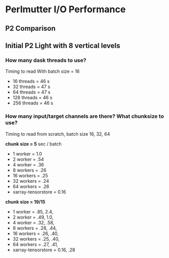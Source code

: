 # Perlmutter I/O Performance

## P2 Comparison





## Initial P2 Light with 8 vertical levels

### How many dask threads to use?

Timing to read With batch size = 16
*  16 threads = 46 s
*  32 threads = 47 s
*  64 threads = 47 s
* 128 threads = 46 s
* 256 threads = 46 s


### How many input/target channels are there? What chunksize to use?

Timing to read from scratch, batch size 16, 32, 64

**chunk size = 5**
sec / batch
*  1 worker  = 1.0
*  2 worker  = .54
*  4 worker  = .36
*  8 workers = .26
* 16 workers = .25
* 32 workers = .24
* 64 workers = .26
* xarray-tensorstore = 0.16

**chunk size = 19/15**
*  1 worker  = .85, 2.4,
*  2 worker  = .49, 1.0,
*  4 worker  = .32, .58,
*  8 workers = .28, .44,
* 16 workers = .26, .40,
* 32 workers = .25, .40,
* 64 workers = .27, .41,
* xarray-tensorstore = 0.16, .28

